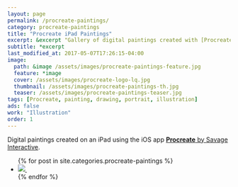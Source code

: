 ```yaml
---
layout: page
permalink: /procreate-paintings/
category: procreate-paintings
title: "Procreate iPad Paintings"
excerpt: &excerpt "Gallery of digital paintings created with [Procreate](http://procreate.si/) on an iPad. Find time lapse videos, in-process screenshots, and more."
subtitle: *excerpt
last_modified_at: 2017-05-07T17:26:15-04:00
image: 
  path: &image /assets/images/procreate-paintings-feature.jpg
  feature: *image
  cover: /assets/images/procreate-logo-lq.jpg
  thumbnail: /assets/images/procreate-paintings-th.jpg
  teaser: /assets/images/procreate-paintings-teaser.jpg
tags: [Procreate, painting, drawing, portrait, illustration]
ads: false
work: "Illustration"
order: 1
---
```


Digital paintings created on an iPad using the iOS app [**Procreate** by Savage Interactive](http://procreate.si/).

<ul class="th-grid">
{% for post in site.categories.procreate-paintings %}
  <li>
    <a href="{{ site.url }}{{ post.url }}" title="{{ post.title }}">
      <noscript>
        <img src="{{ site.url }}{{ post.image.thumbnail }}">
      </noscript>
      <img class="lazyload fade-in" src="{{ site.url }}/assets/images/preload-150.png" data-src="{{ site.url }}{{ post.image.thumbnail }}" alt="">
    </a>
  </li>
{% endfor %}
</ul>
